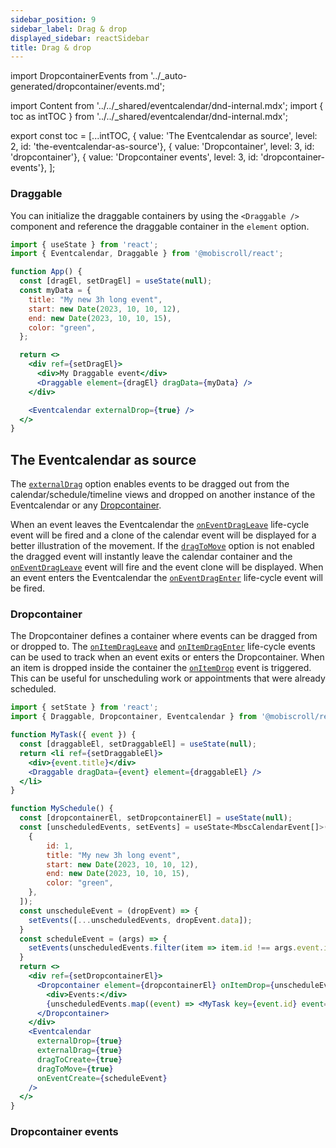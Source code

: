 ```yaml
---
sidebar_position: 9
sidebar_label: Drag & drop
displayed_sidebar: reactSidebar
title: Drag & drop
---
```


import DropcontainerEvents from '../_auto-generated/dropcontainer/events.md';

import Content from '../../_shared/eventcalendar/dnd-internal.mdx';
import { toc as intTOC } from '../../_shared/eventcalendar/dnd-internal.mdx';

export const toc = [...intTOC,
  { value: 'The Eventcalendar as source', level: 2, id: 'the-eventcalendar-as-source'},
  { value: 'Dropcontainer', level: 3, id: 'dropcontainer'},
  { value: 'Dropcontainer events', level: 3, id: 'dropcontainer-events'},
];

<Content />

<h3 id="draggable">Draggable</h3>

You can initialize the draggable containers by using the `<Draggable />` component and reference the draggable container in the `element` option.

```jsx
import { useState } from 'react';
import { Eventcalendar, Draggable } from '@mobiscroll/react';

function App() {
  const [dragEl, setDragEl] = useState(null);
  const myData = {
    title: "My new 3h long event",
    start: new Date(2023, 10, 10, 12),
    end: new Date(2023, 10, 10, 15),
    color: "green",
  };

  return <>
    <div ref={setDragEl}>
      <div>My Draggable event</div>
      <Draggable element={dragEl} dragData={myData} />
    </div>

    <Eventcalendar externalDrop={true} />
  </>
}
```

<h2 id="the-eventcalendar-as-source">The Eventcalendar as source</h2>

The [`externalDrag`](./api#opt-externalDrag) option enables events to be dragged out from the calendar/schedule/timeline views and dropped on another instance of the Eventcalendar or any [Dropcontainer](#dropcontainer).

When an event leaves the Eventcalendar the [`onEventDragLeave`](./api#event-onEventDragLeave) life-cycle event will be fired and a clone of the calendar event will be displayed for a better illustration of the movement. If the [`dragToMove`](./api#opt-dragToMove) option is not enabled the dragged event will instantly leave the calendar container and the [`onEventDragLeave`](./api#event-onEventDragLeave) event will fire and the event clone will be displayed. When an event enters the Eventcalendar the [`onEventDragEnter`](./api#event-onEventDragEnter) life-cycle event will be fired.


<h3 id="dropcontainer">Dropcontainer</h3>

The Dropcontainer defines a container where events can be dragged from or dropped to. The [`onItemDragLeave`](#event-onItemDragLeave) and [`onItemDragEnter`](#event-onItemDragEnter) life-cycle events can be used to track when an event exits or enters the Dropcontainer. When an item is dropped inside the container the [`onItemDrop`](#event-onItemDrop) event is triggered. This can be useful for unscheduling work or appointments that were already scheduled.
```jsx
import { setState } from 'react';
import { Draggable, Dropcontainer, Eventcalendar } from '@mobiscroll/react';

function MyTask({ event }) {
  const [draggableEl, setDraggableEl] = useState(null);
  return <li ref={setDraggableEl}>
    <div>{event.title}</div>
    <Draggable dragData={event} element={draggableEl} />
  </li>
}

function MySchedule() {
  const [dropcontainerEl, setDropcontainerEl] = useState(null);
  const [unscheduledEvents, setEvents] = useState<MbscCalendarEvent[]>([
    {
        id: 1,
        title: "My new 3h long event",
        start: new Date(2023, 10, 10, 12),
        end: new Date(2023, 10, 10, 15),
        color: "green",
    },
  ]);
  const unscheduleEvent = (dropEvent) => {
    setEvents([...unscheduledEvents, dropEvent.data]);
  }
  const scheduleEvent = (args) => {
    setEvents(unscheduledEvents.filter(item => item.id !== args.event.id));
  }
  return <>
    <div ref={setDropcontainerEl}>
      <Dropcontainer element={dropcontainerEl} onItemDrop={unscheduleEvent}>
        <div>Events:</div>
        {unscheduledEvents.map((event) => <MyTask key={event.id} event={event} />)}
      </Dropcontainer>
    </div>
    <Eventcalendar
      externalDrop={true}
      externalDrag={true}
      dragToCreate={true}
      dragToMove={true}
      onEventCreate={scheduleEvent}
    />
  </>
}
```
<h3 id="dropcontainer-events">Dropcontainer events</h3>

<div className="option-list">

<DropcontainerEvents />

</div>